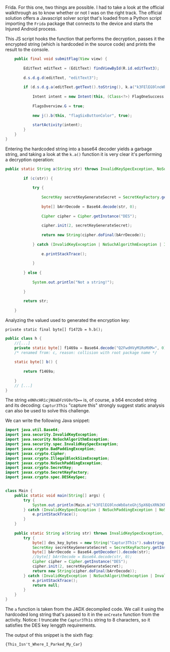 Frida. For this one, two things are possible. I had to take a look at the official walkthrough as to know whether or not I was on the right track. The official solution offers a Javascript solver script that's loaded from a Python script importing the `Frida` package that connects to the device and starts the Injured Android process.

This JS script hooks the function that performs the decryption, passes it the encrypted string (which is hardcoded in the source code) and prints the result to the console.

```java
    public final void submitFlag(View view) {
  
        EditText editText = (EditText) findViewById(R.id.editText3);
  
        d.s.d.g.d(editText, "editText3");
  
        if (d.s.d.g.a(editText.getText().toString(), k.a("k3FElEG9lnoWbOateGhj5pX6QsXRNJKh///8Jxi8KXW7iDpk2xRxhQ=="))) {
  
            Intent intent = new Intent(this, (Class<?>) FlagOneSuccess.class);
  
            FlagsOverview.G = true;
  
            new j().b(this, "flagSixButtonColor", true);
  
            startActivity(intent);
        }
    }
}
```

Entering the hardcoded string into a base64 decoder yields a garbage string, and taking a look at the `k.a()` function it is very clear it's performing a decryption operation:

```java
public static String a(String str) throws InvalidKeySpecException, NoSuchPaddingException, NoSuchAlgorithmException, InvalidKeyException {
  
        if (c(str)) {
  
            try {
  
                SecretKey secretKeyGenerateSecret = SecretKeyFactory.getInstance("DES").generateSecret(new DESKeySpec(f1472a));
  
                byte[] bArrDecode = Base64.decode(str, 0);
  
                Cipher cipher = Cipher.getInstance("DES");
  
                cipher.init(2, secretKeyGenerateSecret);
  
                return new String(cipher.doFinal(bArrDecode));
  
            } catch (InvalidKeyException | NoSuchAlgorithmException | InvalidKeySpecException | BadPaddingException | IllegalBlockSizeException | NoSuchPaddingException e) {
  
                e.printStackTrace();
  
            }
  
        } else {
  
            System.out.println("Not a string!");
  
        }
  
        return str;
  
    }
```

Analyzing the valued used to generated the encryption key:

`private static final byte[] f1472b = h.b();`
```java
public class h {
	//[...]
    private static byte[] f1469a = Base64.decode("Q2FwdHVyM1RoMXM=", 0);
    /* renamed from: c, reason: collision with root package name */
  
    static byte[] b() {
  
        return f1469a;
  
    }
	// [...]
}
```

The string `e0NhcHR1cjNUaDFzVG9vfQ==` is, of course, a b64 encoded string and its decoding:
`Captur3Th1s` "capture this" strongly suggest static analysis can also be used to solve this challenge.

We can write the following Java snippet:

```java
import java.util.Base64;
import java.security.InvalidKeyException;
import java.security.NoSuchAlgorithmException;
import java.security.spec.InvalidKeySpecException;
import javax.crypto.BadPaddingException;
import javax.crypto.Cipher;
import javax.crypto.IllegalBlockSizeException;
import javax.crypto.NoSuchPaddingException;
import javax.crypto.SecretKey;
import javax.crypto.SecretKeyFactory;
import javax.crypto.spec.DESKeySpec;


class Main {
    public static void main(String[] args) {
        try {
            System.out.println(Main.a("k3FElEG9lnoWbOateGhj5pX6QsXRNJKh///8Jxi8KXW7iDpk2xRxhQ=="));
        } catch (InvalidKeySpecException | NoSuchPaddingException | NoSuchAlgorithmException | InvalidKeyException e) {
            e.printStackTrace();
        }
    }
    
    public static String a(String str) throws InvalidKeySpecException, NoSuchPaddingException, NoSuchAlgorithmException, InvalidKeyException {
        try {
            byte[] des_key_bytes = new String("Captur3Th1s").substring(0, 8).getBytes();
            SecretKey secretKeyGenerateSecret = SecretKeyFactory.getInstance("DES").generateSecret(new DESKeySpec(des_key_bytes));
            byte[] bArrDecode = Base64.getDecoder().decode(str);
            //byte[] bArrDecode = Base64.decode(str, 0);
            Cipher cipher = Cipher.getInstance("DES");
            cipher.init(2, secretKeyGenerateSecret);
            return new String(cipher.doFinal(bArrDecode));
        } catch (InvalidKeyException | NoSuchAlgorithmException | InvalidKeySpecException | BadPaddingException | IllegalBlockSizeException | NoSuchPaddingException e) {
            e.printStackTrace();
            return null;
        }
    }
}
```

The `a` function is taken from the JADX decompiled code. We call it using the hardcoded long string that's passed to it in the `onCreate` function from the activity. Notice: I truncate the `Captur3Th1s` string to 8 characters, so it satisfies the DES key lenggth requirements.

The output of this snippet is the sixth flag:

`{This_Isn't_Where_I_Parked_My_Car}`